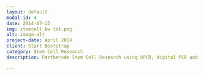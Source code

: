 ```yaml
---
layout: default
modal-id: 4
date: 2014-07-15
img: stemcell bw txt.png
alt: image-alt
project-date: April 2014
client: Start Bootstrap
category: Stem Cell Research
description: Parthenode Stem Cell Research using QPCR, digital PCR and fluorescent probe assay design for genome editing diagnostics. CRISPR CAS to modify develomental stage proteins to illucidate and compare the mechanisms and signal transduction pathways of mouse vs human parthenote development.

---
```

